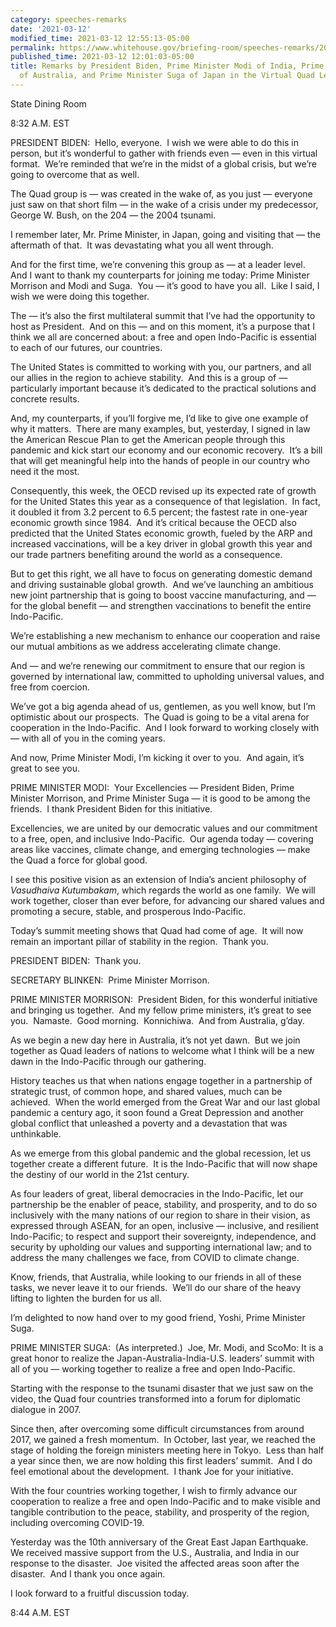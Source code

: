 ```yaml
---
category: speeches-remarks
date: '2021-03-12'
modified_time: 2021-03-12 12:55:13-05:00
permalink: https://www.whitehouse.gov/briefing-room/speeches-remarks/2021/03/12/remarks-by-president-biden-prime-minister-modi-of-india-prime-minister-morrison-of-australia-and-prime-minister-suga-of-japan-in-virtual-meeting-of-the-quad/
published_time: 2021-03-12 12:01:03-05:00
title: Remarks by President Biden, Prime Minister Modi of India, Prime Minister Morrison
  of Australia, and Prime Minister Suga of Japan in the Virtual Quad Leaders Summit
---
```

 
State Dining Room

8:32 A.M. EST

PRESIDENT BIDEN:  Hello, everyone.  I wish we were able to do this in
person, but it’s wonderful to gather with friends even — even in this
virtual format.  We’re reminded that we’re in the midst of a global
crisis, but we’re going to overcome that as well. 

The Quad group is — was created in the wake of, as you just — everyone
just saw on that short film — in the wake of a crisis under my
predecessor, George W. Bush, on the 204 — the 2004 tsunami. 

I remember later, Mr. Prime Minister, in Japan, going and visiting that
— the aftermath of that.  It was devastating what you all went through. 

And for the first time, we’re convening this group as — at a leader
level.  And I want to thank my counterparts for joining me today: Prime
Minister Morrison and Modi and Suga.  You — it’s good to have you all. 
Like I said, I wish we were doing this together. 

The — it’s also the first multilateral summit that I’ve had the
opportunity to host as President.  And on this — and on this moment,
it’s a purpose that I think we all are concerned about: a free and open
Indo-Pacific is essential to each of our futures, our countries.

The United States is committed to working with you, our partners, and
all our allies in the region to achieve stability.  And this is a group
of — particularly important because it’s dedicated to the practical
solutions and concrete results. 

And, my counterparts, if you’ll forgive me, I’d like to give one example
of why it matters.  There are many examples, but, yesterday, I signed in
law the American Rescue Plan to get the American people through this
pandemic and kick start our economy and our economic recovery.  It’s a
bill that will get meaningful help into the hands of people in our
country who need it the most. 

Consequently, this week, the OECD revised up its expected rate of growth
for the United States this year as a consequence of that legislation. 
In fact, it doubled it from 3.2 percent to 6.5 percent; the fastest rate
in one-year economic growth since 1984.  And it’s critical because the
OECD also predicted that the United States economic growth, fueled by
the ARP and increased vaccinations, will be a key driver in global
growth this year and our trade partners benefiting around the world as a
consequence. 

But to get this right, we all have to focus on generating domestic
demand and driving sustainable global growth.  And we’ve launching an
ambitious new joint partnership that is going to boost vaccine
manufacturing, and — for the global benefit — and strengthen
vaccinations to benefit the entire Indo-Pacific. 

We’re establishing a new mechanism to enhance our cooperation and raise
our mutual ambitions as we address accelerating climate change. 

And — and we’re renewing our commitment to ensure that our region is
governed by international law, committed to upholding universal values,
and free from coercion.  

We’ve got a big agenda ahead of us, gentlemen, as you well know, but I’m
optimistic about our prospects.  The Quad is going to be a vital arena
for cooperation in the Indo-Pacific.  And I look forward to working
closely with — with all of you in the coming years. 

And now, Prime Minister Modi, I’m kicking it over to you.  And again,
it’s great to see you.

PRIME MINISTER MODI:  Your Excellencies — President Biden, Prime
Minister Morrison, and Prime Minister Suga — it is good to be among the
friends.  I thank President Biden for this initiative. 

Excellencies, we are united by our democratic values and our commitment
to a free, open, and inclusive Indo-Pacific.  Our agenda today —
covering areas like vaccines, climate change, and emerging technologies
— make the Quad a force for global good.

I see this positive vision as an extension of India’s ancient philosophy
of *Vasudhaiva Kutumbakam*, which regards the world as one family.  We
will work together, closer than ever before, for advancing our shared
values and promoting a secure, stable, and prosperous Indo-Pacific. 

Today’s summit meeting shows that Quad had come of age.  It will now
remain an important pillar of stability in the region.  Thank you.

PRESIDENT BIDEN:  Thank you.

SECRETARY BLINKEN:  Prime Minister Morrison.

PRIME MINISTER MORRISON:  President Biden, for this wonderful initiative
and bringing us together.  And my fellow prime ministers, it’s great to
see you.  Namaste.  Good morning.  Konnichiwa.  And from Australia,
g’day.

As we begin a new day here in Australia, it’s not yet dawn.  But we join
together as Quad leaders of nations to welcome what I think will be a
new dawn in the Indo-Pacific through our gathering. 

History teaches us that when nations engage together in a partnership of
strategic trust, of common hope, and shared values, much can be
achieved.  When the world emerged from the Great War and our last global
pandemic a century ago, it soon found a Great Depression and another
global conflict that unleashed a poverty and a devastation that was
unthinkable. 

As we emerge from this global pandemic and the global recession, let us
together create a different future.  It is the Indo-Pacific that will
now shape the destiny of our world in the 21st century. 

As four leaders of great, liberal democracies in the Indo-Pacific, let
our partnership be the enabler of peace, stability, and prosperity, and
to do so inclusively with the many nations of our region to share in
their vision, as expressed through ASEAN, for an open, inclusive —
inclusive, and resilient Indo-Pacific; to respect and support their
sovereignty, independence, and security by upholding our values and
supporting international law; and to address the many challenges we
face, from COVID to climate change.

Know, friends, that Australia, while looking to our friends in all of
these tasks, we never leave it to our friends.  We’ll do our share of
the heavy lifting to lighten the burden for us all. 

I’m delighted to now hand over to my good friend, Yoshi, Prime Minister
Suga.

PRIME MINISTER SUGA:  (As interpreted.)  Joe, Mr. Modi, and ScoMo: It is
a great honor to realize the Japan-Australia-India-U.S. leaders’ summit
with all of you — working together to realize a free and open
Indo-Pacific.

Starting with the response to the tsunami disaster that we just saw on
the video, the Quad four countries transformed into a forum for
diplomatic dialogue in 2007. 

Since then, after overcoming some difficult circumstances from around
2017, we gained a fresh momentum.  In October, last year, we reached the
stage of holding the foreign ministers meeting here in Tokyo.  Less than
half a year since then, we are now holding this first leaders’ summit. 
And I do feel emotional about the development.  I thank Joe for your
initiative.

With the four countries working together, I wish to firmly advance our
cooperation to realize a free and open Indo-Pacific and to make visible
and tangible contribution to the peace, stability, and prosperity of the
region, including overcoming COVID-19. 

Yesterday was the 10th anniversary of the Great East Japan Earthquake. 
We received massive support from the U.S., Australia, and India in our
response to the disaster.  Joe visited the affected areas soon after the
disaster.  And I thank you once again. 

I look forward to a fruitful discussion today. 

8:44 A.M. EST
